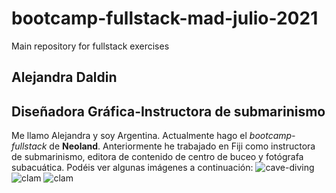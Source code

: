 # bootcamp-fullstack-mad-julio-2021
Main repository for fullstack exercises
## Alejandra Daldin
## Diseñadora Gráfica-Instructora de submarinismo

 Me llamo Alejandra y soy Argentina. Actualmente hago el *bootcamp-fullstack* de **Neoland**. Anteriormente he trabajado en Fiji como instructora de submarinismo, editora de contenido de centro de buceo y fotógrafa subacuática. Podéis ver algunas imágenes  a continuación:
![cave-diving](/img/17-06.jpg)
![clam](.img/1.jpg)
![clam](.img/2.jpg)